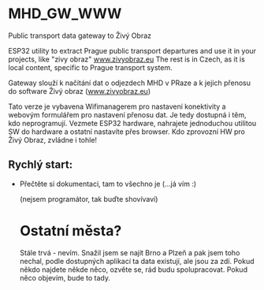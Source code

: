 # MHD_GW_WWW
Public transport data gateway to Živý Obraz

ESP32 utility to extract Prague public transport departures and use it in your projects, like "zivy obraz" www.zivyobraz.eu
The rest is in Czech, as it is local content, specific to Prague transport system.

Gateway slouží k načítání dat o odjezdech MHD v PRaze a k jejich přenosu do software Živý obraz (www.zivyobraz.eu)

Tato verze je vybavena Wifimanagerem pro nastavení konektivity a webovým formulářem pro nastavení přenosu dat. Je tedy dostupná i těm, kdo neprogramují. Vezmete ESP32 hardware, nahrajete jednoduchou utilitou SW do hardware a ostatní nastavíte přes browser. Kdo zprovozní HW pro Živý Obraz, zvládne i tohle!

## Rychlý start:
- Přečtěte si dokumentaci, tam to všechno je (...já vím :)


  (nejsem programátor, tak buďte shovívaví)

  # Ostatní města?
  Stále trvá - nevím. Snažil jsem se najít Brno a Plzeň a pak jsem toho nechal, podle dostupných aplikací ta data existují, ale jsou za zdí. Pokud někdo najdete někde něco, ozvěte se, rád budu spolupracovat. Pokud něco objevím, bude to tady.
